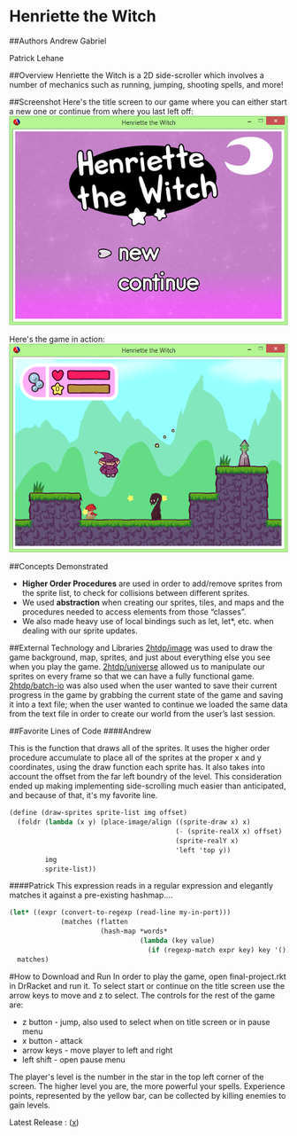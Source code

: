 # Henriette the Witch

##Authors
Andrew Gabriel

Patrick Lehane

##Overview
Henriette the Witch is a 2D side-scroller which involves a number of mechanics such as running, jumping, shooting spells, and more!

##Screenshot
Here's the title screen to our game where you can either start a new one or continue from where you last left off:
![titlescreenshot](v8eHm27.png)

Here's the game in action:
![gamescreenshot](3wv7dHN.png)

##Concepts Demonstrated
* **Higher Order Procedures** are used in order to add/remove sprites from the sprite list, to check for collisions between different sprites.
* We used **abstraction** when creating our sprites, tiles, and maps and the procedures needed to access elements from those “classes”.
* We also made heavy use of local bindings such as let, let*, etc. when dealing with our sprite updates.

##External Technology and Libraries
[2htdp/image](http://docs.racket-lang.org/teachpack/2htdpuniverse.html) was used to draw the game background, map, sprites, and just about everything else you see when you play the game.
[2htdp/universe](http://docs.racket-lang.org/teachpack/2htdpuniverse.html) allowed us to manipulate our sprites on every frame so that we can have a fully functional game.
[2htdp/batch-io](http://docs.racket-lang.org/teachpack/2htdpbatch-io.html) was also used when the user wanted to save their current progress in the game by grabbing the current state of the game and saving it into a text file; when the user wanted to continue we loaded the same data from the text file in order to create our world from the user’s last session.


##Favorite Lines of Code
####Andrew 

This is the function that draws all of the sprites. It uses the higher order procedure accumulate to place all of the sprites at the proper x and y coordinates, using the draw function each sprite has. It also takes into account the offset from the far left boundry of the level. This consideration ended up making implementing side-scrolling much easier than anticipated, and because of that, it's my favorite line.

```scheme
(define (draw-sprites sprite-list img offset)
  (foldr (lambda (x y) (place-image/align ((sprite-draw x) x) 
                                          (- (sprite-realX x) offset) 
                                          (sprite-realY x) 
                                          'left 'top y)) 
         img
         sprite-list))
```
####Patrick
This expression reads in a regular expression and elegantly matches it against a pre-existing hashmap....
```scheme
(let* ((expr (convert-to-regexp (read-line my-in-port)))
             (matches (flatten
                       (hash-map *words*
                                 (lambda (key value)
                                   (if (regexp-match expr key) key '()))))))
  matches)
```


#How to Download and Run
In order to play the game, open final-project.rkt in DrRacket and run it.
To select start or continue on the title screen use the arrow keys to move and z to select.
The controls for the rest of the game are:
* z button - jump, also used to select when on title screen or in pause menu
* x button - attack
* arrow keys - move player to left and right
* left shift - open pause menu

The player's level is the number in the star in the top left corner of the screen. The higher level you are, the more powerful your spells. Experience points, represented by the yellow bar, can be collected by killing enemies to gain levels. 

Latest Release : ([x](https://github.com/oplS15projects/Henriette-the-Witch/releases/tag/v2.0))

